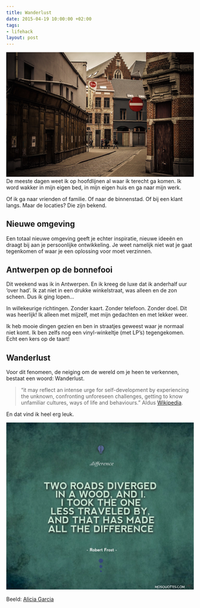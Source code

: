 ```yaml
---
title: Wanderlust
date: 2015-04-19 10:00:00 +02:00
tags:
- lifehack
layout: post
---
```


![Antwerpen](/content/images/2015/04/antwerpen_empty_street_with_people.jpg)
De meeste dagen weet ik op hoofdlijnen al waar ik terecht ga komen. Ik word wakker in mijn eigen bed, in mijn eigen huis en ga naar mijn werk.

Of ik ga naar vrienden of familie. Of naar de binnenstad. Of  bij een klant langs. Maar de locaties? Die zijn bekend.

## Nieuwe omgeving
Een totaal nieuwe omgeving geeft je echter inspiratie, nieuwe ideeën en draagt bij aan je persoonlijke ontwikkeling. Je weet namelijk niet wat je gaat tegenkomen of waar je een oplossing voor moet verzinnen.

## Antwerpen op de bonnefooi
Dit weekend was ik in Antwerpen. En ik kreeg de luxe dat ik anderhalf uur ‘over had’. Ik zat niet in een drukke winkelstraat, was alleen en de zon scheen. Dus ik ging lopen…

In willekeurige richtingen. Zonder kaart. Zonder telefoon. Zonder doel. Dit was heerlijk! Ik alleen met mijzelf, met mijn gedachten en met lekker weer.

Ik heb mooie dingen gezien en ben in straatjes geweest waar je normaal niet komt. Ik ben zelfs nog een vinyl-winkeltje (met LP’s) tegengekomen. Echt een kers op de taart!

## Wanderlust
Voor dit fenomeen, de neiging om de wereld om je heen te verkennen, bestaat een woord: Wanderlust.

> “it may reflect an intense urge for self-development by experiencing the unknown, confronting unforeseen challenges, getting to know unfamiliar cultures, ways of life and behaviours.”
Aldus [Wikipedia](http://en.wikipedia.org/wiki/Wanderlust).

En dat vind ik heel erg leuk.

[![Robert Frost - The Road Not Taken](/content/images/2015/04/Life-Inspirational-Quotes-Two-roads-diverged-in-a-wood-and-I-I-took-the-one-less-traveled-by-And-that-has-made-all-the-difference----Robert-Frost.jpg)](http://en.wikipedia.org/wiki/The_Road_Not_Taken)

Beeld: [Alicia Garcia](http://www.trekearth.com/gallery/Europe/Belgium/Flanders/Antwerpen/Antwerpen/photo1459840.htm)